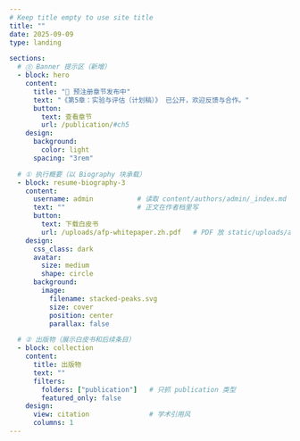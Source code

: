 ```yaml
---
# Keep title empty to use site title
title: ""
date: 2025-09-09
type: landing

sections:
  # ⓪ Banner 提示区（新增）
  - block: hero
    content:
      title: "📢 预注册章节发布中"
      text: "《第5章：实验与评估（计划稿）》 已公开，欢迎反馈与合作。"
      button:
        text: 查看章节
        url: /publication/#ch5
    design:
      background:
        color: light
      spacing: "3rem"  

  # ① 执行概要（以 Biography 块承载）  
  - block: resume-biography-3
    content:
      username: admin           # 读取 content/authors/admin/_index.md
      text: ""                  # 正文在作者档里写
      button:
        text: 下载白皮书
        url: /uploads/afp-whitepaper.zh.pdf   # PDF 放 static/uploads/afp-whitepaper.zh.pdf
    design:
      css_class: dark
      avatar:
        size: medium
        shape: circle
      background:
        image:
          filename: stacked-peaks.svg
          size: cover
          position: center
          parallax: false

  # ② 出版物（展示白皮书和后续条目）
  - block: collection
    content:
      title: 出版物
      text: ""
      filters:
        folders: ["publication"]   # 只抓 publication 类型
        featured_only: false
    design:
      view: citation               # 学术引用风
      columns: 1
---
```

